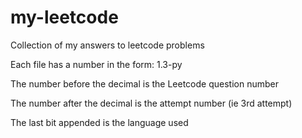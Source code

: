 # my-leetcode
Collection of my answers to leetcode problems

Each file has a number in the form: 1.3-py

The number before the decimal is the Leetcode question number

The number after the decimal is the attempt number (ie 3rd attempt)

The last bit appended is the language used
